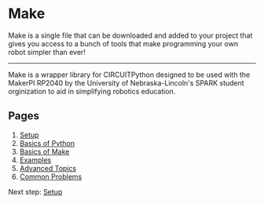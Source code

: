 # Make

Make is a single file that can be downloaded and added to your project that
gives you access to a bunch of tools that make programming your own robot
simpler than ever!

---

Make is a wrapper library for CIRCUITPython designed to be used with the
MakerPI RP2040 by the University of Nebraska-Lincoln's SPARK student
orginization to aid in simplifying robotics education.

## Pages

1. [Setup](doc/setup.md)
2. [Basics of Python](doc/python.md)
3. [Basics of Make](doc/make.md)
4. [Examples](doc/examples.md)
5. [Advanced Topics](doc/advanced.md)
6. [Common Problems](doc/help.md)

Next step: [Setup](doc/setup.md)
